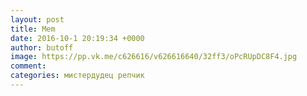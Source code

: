 ```yaml
--- 
layout: post 
title: Mem 
date: 2016-10-1 20:19:34 +0000 
author: butoff 
image: https://pp.vk.me/c626616/v626616640/32ff3/oPcRUpDC8F4.jpg
comment: 
categories: мистердудец репчик
---
```


